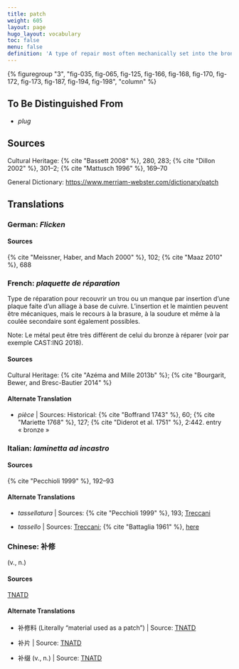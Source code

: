 ```yaml
---
title: patch
weight: 605
layout: page
hugo_layout: vocabulary
toc: false
menu: false
definition: 'A type of repair most often mechanically set into the bronze surface, but which may also be soldered, welded, or cast into place (see [I.4](#I.4)). Patches are most often made of cut-out pieces of copper alloy that are the same as that of the cast metal, but they may be of a different alloy or metal (e.g., lead).'
---
```


{% figuregroup "3", "fig-035, fig-065, fig-125, fig-166, fig-168, fig-170, fig-172, fig-173, fig-187, fig-194, fig-198", "column" %}

## To Be Distinguished From

- *plug*

## Sources

Cultural Heritage: {% cite "Bassett 2008" %}, 280, 283; {% cite "Dillon 2002" %}, 301–2; {% cite "Mattusch 1996" %}, 169–70

General Dictionary: <https://www.merriam-webster.com/dictionary/patch>

## Translations

<div class="accordion">

### **German**: *Flicken*

#### Sources

{% cite "Meissner, Haber, and Mach 2000" %}, 102; {% cite "Maaz 2010" %}, 688

### **French**: *plaquette de réparation*

Type de réparation pour recouvrir un trou ou un manque par insertion d’une plaque faite d’un alliage à base de cuivre. L’insertion et le maintien peuvent être mécaniques, mais le recours à la brasure, à la soudure et même à la coulée secondaire sont également possibles.

<div class="backmatter">
Note: Le métal peut être très différent de celui du bronze à réparer (voir par exemple CAST:ING 2018).
</div>

#### Sources

Cultural Heritage: {% cite "Azéma and Mille 2013b" %}; {% cite "Bourgarit, Bewer, and Bresc-Bautier 2014" %}

#### Alternate Translation

- *pièce* | Sources: Historical: {% cite "Boffrand 1743" %}, 60; {% cite "Mariette 1768" %}, 127; {% cite "Diderot et al. 1751" %}, 2:442. entry « bronze »

### **Italian**: *laminetta ad incastro*

#### Sources

{% cite "Pecchioli 1999" %}, 192–93

#### Alternate Translations

- *tassellatura* | Sources: {% cite "Pecchioli 1999" %}, 193; [Treccani](https://www.treccani.it/vocabolario/tassellatura/)

- *tassello* | Sources: [Treccani](https://www.treccani.it/vocabolario/tassello1/); {% cite "Battaglia 1961" %}, [here](http://www.gdli.it/pdf_viewer/Scripts/pdf.js/web/viewer.asp?file=/PDF/GDLI20/GDLI_20_ocr_765.pdf&parola=tassello)

### **Chinese**: 补修

(v., n.)

#### Sources

[TNATD](https://terms.naer.edu.tw/detail/625599/?index=1)

#### Alternate Translations

- 补修料 (Literally “material used as a patch”) | Source: [TNATD](https://terms.naer.edu.tw/detail/625599/?index=1)

- 补片 | Source: [TNATD](https://terms.naer.edu.tw/detail/643120/)

- 补缀 (v., n.) | Source: [TNATD](https://terms.naer.edu.tw/detail/625599/?index=1)

</div>
